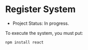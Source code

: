 <h1> Register System</h1>

- Project Status: In progress.

To execute the system, you must put:

```npm install react```
